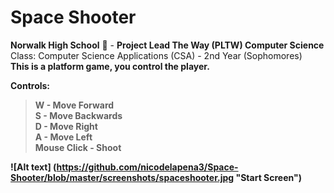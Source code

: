 # Space Shooter
<b> Norwalk High School</b> :school: - <b>Project Lead The Way (PLTW) Computer Science</b> </br>
<v>Class:</b> Computer Science Applications (CSA) - 2nd Year (Sophomores)<br>
<b>This is a platform game, you control the player.<b/> <br>

**Controls:**
> W - Move Forward <br>
> S - Move Backwards <br>
> D - Move Right <br>
> A - Move Left <br>
> Mouse Click - Shoot<br>


![Alt text] (https://github.com/nicodelapena3/Space-Shooter/blob/master/screenshots/spaceshooter.jpg
"Start Screen")
<br><br>
<b>

